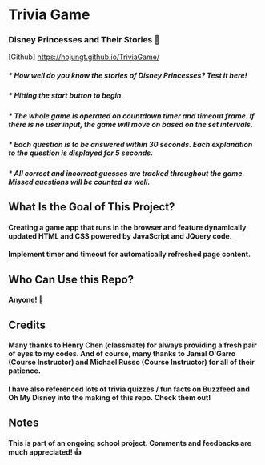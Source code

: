 # __Trivia Game__
### Disney Princesses and Their Stories :crown:
[Github] https://hojungt.github.io/TriviaGame/
##### * How well do you know the stories of Disney Princesses? Test it here!
##### * Hitting the start button to begin.
##### * The whole game is operated on countdown timer and timeout frame. If there is no user input, the game will move on based on the set intervals.
##### * Each question is to be answered within 30 seconds. Each explanation to the question is displayed for 5 seconds.
##### * All correct and incorrect guesses are tracked throughout the game. Missed questions will be counted as well.

## What Is the Goal of This Project?
#### Creating a game app that runs in the browser and feature dynamically updated HTML and CSS powered by JavaScript and JQuery code.
#### Implement timer and timeout for automatically refreshed page content.

## Who Can Use this Repo?
#### Anyone! :tada:

## Credits
#### Many thanks to Henry Chen (classmate) for always providing a fresh pair of eyes to my codes. And of course, many thanks to Jamal O'Garro (Course Instructor) and Michael Russo (Course Instructor) for all of their patience.
#### I have also referenced lots of trivia quizzes / fun facts on Buzzfeed and Oh My Disney into the making of this repo. Check them out!

## Notes
#### This is part of an ongoing school project. Comments and feedbacks are much appreciated! :+1: